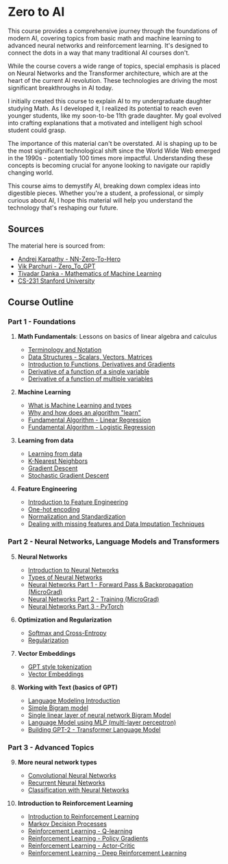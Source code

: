 # Zero to AI

This course provides a comprehensive journey through the foundations of modern AI, covering topics from basic math and machine learning to advanced neural networks and reinforcement learning. It's designed to connect the dots in a way that many traditional AI courses don't.

While the course covers a wide range of topics, special emphasis is placed on Neural Networks and the Transformer architecture, which are at the heart of the current AI revolution. These technologies are driving the most significant breakthroughs in AI today.

I initially created this course to explain AI to my undergraduate daughter studying Math. As I developed it, I realized its potential to reach even younger students, like my soon-to-be 11th grade daughter. My goal evolved into crafting explanations that a motivated and intelligent high school student could grasp.

The importance of this material can't be overstated. AI is shaping up to be the most significant technological shift since the World Wide Web emerged in the 1990s - potentially 100 times more impactful. Understanding these concepts is becoming crucial for anyone looking to navigate our rapidly changing world.

This course aims to demystify AI, breaking down complex ideas into digestible pieces. Whether you're a student, a professional, or simply curious about AI, I hope this material will help you understand the technology that's reshaping our future.

## Sources

The material here is sourced from:
- [Andrej Karpathy - NN-Zero-To-Hero](https://github.com/karpathy/nn-zero-to-hero)
- [Vik Parchuri - Zero_To_GPT](https://github.com/VikParuchuri/zero_to_gpt/tree/master?tab=readme-ov-file)
- [Tivadar Danka - Mathematics of Machine Learning](https://tivadardanka.com/mathematics-of-machine-learning-preview)
- [CS-231 Stanford University](https://cs231n.github.io/)

## Course Outline

### Part 1 - Foundations

1. **Math Fundamentals**: Lessons on basics of linear algebra and calculus
   - [Terminology and Notation](./notes/term-not.md)
   - [Data Structures - Scalars, Vectors, Matrices](./notes/data-structs.md)
   - [Introduction to Functions, Derivatives and Gradients](./notes/func-der-grad.md)
   - [Derivative of a function of a single variable](./notes/derivative-single-var.md)
   - [Derivative of a function of multiple variables](./notes/derivative-multiple-var.md)

2. **Machine Learning**
   - [What is Machine Learning and types](./notes/what-is-ml.md)
   - [Why and how does an algorithm "learn"](./notes/why-algo-learns.md)
   - [Fundamental Algorithm - Linear Regression](./notes/linear-reg.md)
   - [Fundamental Algorithm - Logistic Regression](./notes/logistic-reg.md)

3. **Learning from data**
   - [Learning from data](./notes/learning-from-data.md)
   - [K-Nearest Neighbors](./notes/knn.md)
   - [Gradient Descent](./notes/gradient-descent.md)
   - [Stochastic Gradient Descent](./notes/sgd.md)

4. **Feature Engineering**
   - [Introduction to Feature Engineering](./notes/feature-engineering.md)
   - [One-hot encoding](./notes/one-hot-encoding.md)
   - [Normalization and Standardization](./notes/normalization-standardization.md)
   - [Dealing with missing features and Data Imputation Techniques](./notes/missing-values-imputation.md)

### Part 2 - Neural Networks, Language Models and Transformers

5. **Neural Networks**
   - [Introduction to Neural Networks](./notes/nn-intro.md)
   - [Types of Neural Networks](./notes/nn-types.md)
   - [Neural Networks Part 1 - Forward Pass & Backpropagation (MicroGrad)](./notes/nn-forward-backprop.md)
   - [Neural Networks Part 2 - Training (MicroGrad)](./notes/nn-training.md)
   - [Neural Networks Part 3 - PyTorch](./notes/nn-pytorch.md)

6. **Optimization and Regularization**
   - [Softmax and Cross-Entropy](./notes/softmax-cross-entropy.md)
   - [Regularization](./notes/regularization.md)

7. **Vector Embeddings**
   - [GPT style tokenization](./notes/gpt-tokenization.md)
   - [Vector Embeddings](./notes/vector-embeddings.md)

8. **Working with Text (basics of GPT)**
   - [Language Modeling Introduction](./notes/lm-intro.md)
   - [Simple Bigram model](./notes/bigram-lm.md)
   - [Single linear layer of neural network Bigram Model](./notes/bigram-nn-lm.md)
   - [Language Model using MLP (multi-layer perceptron)](./notes/bigram-mlp-lm.md)
   - [Building GPT-2 - Transformer Language Model](./notes/bigram-transformer-lm.md)

### Part 3 - Advanced Topics

9. **More neural network types**
   - [Convolutional Neural Networks](./notes/conv-nn.md)
   - [Recurrent Neural Networks](./notes/rnn.md)
   - [Classification with Neural Networks](./notes/nn-classification.md)

10. **Introduction to Reinforcement Learning**
    - [Introduction to Reinforcement Learning](./notes/rl-intro.md)
    - [Markov Decision Processes](./notes/mdp.md)
    - [Reinforcement Learning - Q-learning](./notes/q-learning.md)
    - [Reinforcement Learning - Policy Gradients](./notes/policy-gradients.md)
    - [Reinforcement Learning - Actor-Critic](./notes/actor-critic.md)
    - [Reinforcement Learning - Deep Reinforcement Learning](./notes/deep-rl.md)

